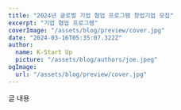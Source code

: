 ```yaml
---
title: "2024년 글로벌 기업 협업 프로그램 창업기업 모집"
excerpt: "기업 협업 프로그램"
coverImage: "/assets/blog/preview/cover.jpg"
date: "2024-03-16T05:35:07.322Z"
author:
  name: K-Start Up
  picture: "/assets/blog/authors/joe.jpeg"
ogImage:
  url: "/assets/blog/preview/cover.jpg"
---
```


글 내용
